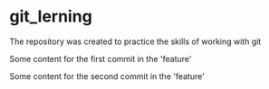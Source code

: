 # git_lerning
The repository was created to practice the skills of working with git

Some content for the first commit in the 'feature'

Some content for the second commit in the 'feature'
